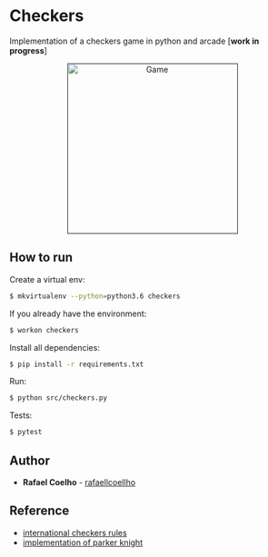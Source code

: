 # Checkers

Implementation of a checkers game in python and arcade [**work in progress**]

<p align="center">
	<a href="">
		<img alt="Game" src="demo.png" width="300px">
	</a>
</p>

## How to run

Create a virtual env:

```bash
$ mkvirtualenv --python=python3.6 checkers
```

If you already have the environment:

```bash
$ workon checkers
```

Install all dependencies: 

```bash
$ pip install -r requirements.txt
```

Run:

```bash
$ python src/checkers.py
```

Tests:
```bash
$ pytest
```

## Author

* **Rafael Coelho** - [rafaellcoellho](https://github.com/rafaellcoellho)

## Reference 

+ [international checkers rules](https://en.wikipedia.org/wiki/International_draughts)
+ [implementation of parker knight](https://www.youtube.com/watch?v=PWl2LBISMug)
